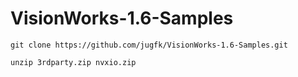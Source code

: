 # VisionWorks-1.6-Samples
```git clone https://github.com/jugfk/VisionWorks-1.6-Samples.git```

```unzip 3rdparty.zip nvxio.zip```

